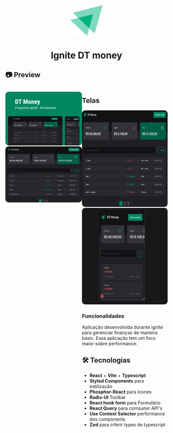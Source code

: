 <p align="center">
    <img src="/public/icon.svg" width="100"  >
<p/>
<h1 align="center">
    Ignite DT money
</h1>
 <h2>📷 Preview </h2>
  <div style="display: flex; flex-direction: row;">
    <p align="center">
      <img width="400" style="border-radius: 10px" height="auto" alt="Class-02" title="Class-02" src="/public/preview/capa.png" />
      <img width="400" style="border-radius: 10px" height="auto" alt="Class-02" title="Class-02" src="/public/preview/pagination.gif" />
    </p>
  <div>
  <h2>Telas</h2>
<p align="center">
  <img width="auto" style="border-radius: 10px" height="300" alt="Class-02" title="Class-02" src="/public/preview/create-new-summary.gif" />
   <img width="auto" style="border-radius: 10px" height="300" alt="Class-02" title="Class-02" src="/public/preview/preview-mobile.gif" />
</p>

 <h3>Funcionalidades</h3>
 <p>
  Aplicação desenvolvida durante ignite para gerenciar finanças de maneira basic. Essa aplicação tem um foco maior sobre performance.
 <p/>

## :hammer_and_wrench: Tecnologias
  * __React__ + __Vite__ + __Typescript__
  * __Styled Components__ para estilização
  * __Phosphor-React__ para ícones
  * __Radix-UI__ Toolbar
  * __React hook form__ para Formulário
  * __React Query__ para comsumir API's
  * __Use Context Selector__ performance dos components
  * __Zod__ para inferir types de typescript

